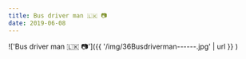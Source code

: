```yaml
---
title: Bus driver man 🇱🇰 📷
date: 2019-06-08
---
```


!['Bus driver man 🇱🇰 📷']({{ '/img/36Busdriverman------.jpg' | url }} )